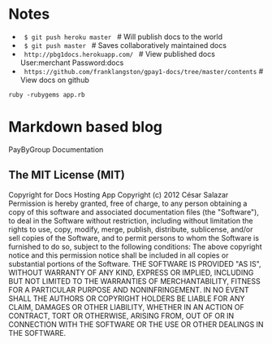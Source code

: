 
# Notes

- `  $ git push heroku master  `                                         #  Will publish docs to the world
- `  $ git push master  `                                                #  Saves collaboratively maintained docs
- `  http://pbg1docs.herokuapp.com/  `                                   #  View published docs  User:merchant Password:docs
- `  https://github.com/franklangston/gpay1-docs/tree/master/contents `  #  View docs on github





`ruby -rubygems app.rb`

# Markdown based blog

PayByGroup Documentation




## The MIT License (MIT)
Copyright for Docs Hosting App
Copyright (c) 2012 César Salazar
Permission is hereby granted, free of charge, to any person obtaining a copy of this software and associated documentation files (the "Software"), to deal in the Software without restriction, including without limitation the rights to use, copy, modify, merge, publish, distribute, sublicense, and/or sell copies of the Software, and to permit persons to whom the Software is furnished to do so, subject to the following conditions:
The above copyright notice and this permission notice shall be included in all copies or substantial portions of the Software.
THE SOFTWARE IS PROVIDED "AS IS", WITHOUT WARRANTY OF ANY KIND, EXPRESS OR IMPLIED, INCLUDING BUT NOT LIMITED TO THE WARRANTIES OF MERCHANTABILITY, FITNESS FOR A PARTICULAR PURPOSE AND NONINFRINGEMENT. IN NO EVENT SHALL THE AUTHORS OR COPYRIGHT HOLDERS BE LIABLE FOR ANY CLAIM, DAMAGES OR OTHER LIABILITY, WHETHER IN AN ACTION OF CONTRACT, TORT OR OTHERWISE, ARISING FROM, OUT OF OR IN CONNECTION WITH THE SOFTWARE OR THE USE OR OTHER DEALINGS IN THE SOFTWARE.